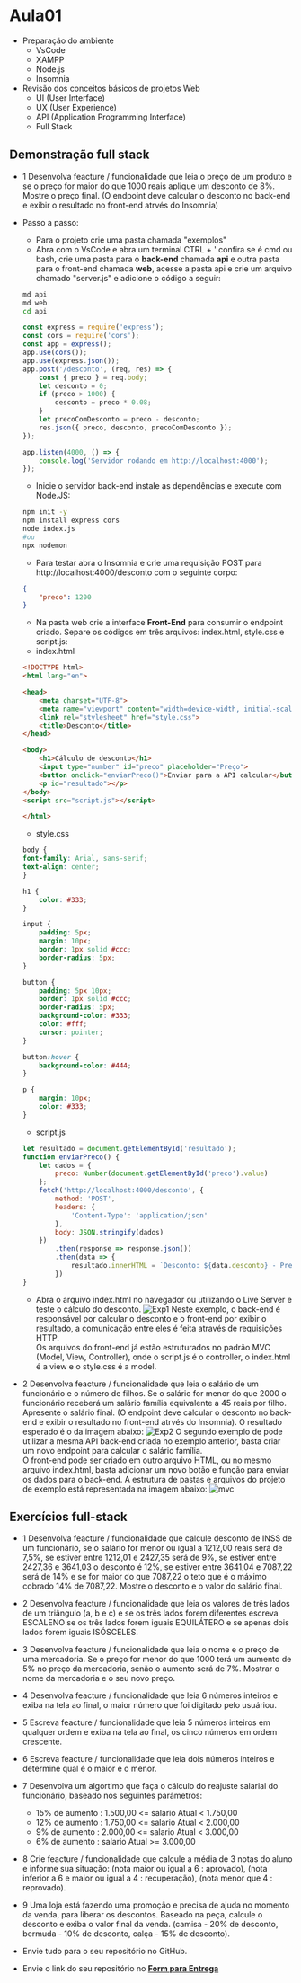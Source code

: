 # Aula01
- Preparação do ambiente
    - VsCode
    - XAMPP
    - Node.js
    - Insomnia
- Revisão dos conceitos básicos de projetos Web
    - UI (User Interface)
    - UX (User Experience)
    - API (Application Programming Interface)
    - Full Stack

## Demonstração full stack
- 1 Desenvolva feacture / funcionalidade que leia o preço de um produto e se o preço for maior do que 1000 reais aplique um desconto de 8%. Mostre o preço final. (O endpoint deve calcular o desconto no back-end e exibir o resultado no front-end atrvés do Insomnia)

- Passo a passo:
    - Para o projeto crie uma pasta chamada "exemplos"
    - Abra com o VsCode e abra um terminal CTRL + ' confira se é cmd ou bash, crie uma pasta para o **back-end** chamada **api** e outra pasta para o front-end chamada **web**, acesse a pasta api e crie um arquivo chamado "server.js" e adicione o código a seguir:
    ```bash
    md api
    md web
    cd api
    ```
    ```javascript
    const express = require('express');
    const cors = require('cors');
    const app = express();
    app.use(cors());
    app.use(express.json());
    app.post('/desconto', (req, res) => {
        const { preco } = req.body;
        let desconto = 0;
        if (preco > 1000) {
            desconto = preco * 0.08;
        }
        let precoComDesconto = preco - desconto;
        res.json({ preco, desconto, precoComDesconto });
    });

    app.listen(4000, () => {
        console.log('Servidor rodando em http://localhost:4000');
    });
    ```
    - Inicie o servidor back-end instale as dependências e execute com Node.JS:
    ```bash
    npm init -y
    npm install express cors
    node index.js
    #ou
    npx nodemon
    ```
    - Para testar abra o Insomnia e crie uma requisição POST para http://localhost:4000/desconto com o seguinte corpo:
    ```json
    {
        "preco": 1200
    }
    ```
    - Na pasta web crie a interface **Front-End** para consumir o endpoint criado. Separe os códigos em três arquivos: index.html, style.css e script.js:
    - index.html
    ```html
    <!DOCTYPE html>
    <html lang="en">

    <head>
        <meta charset="UTF-8">
        <meta name="viewport" content="width=device-width, initial-scale=1.0">
        <link rel="stylesheet" href="style.css">
        <title>Desconto</title>
    </head>

    <body>
        <h1>Cálculo de desconto</h1>
        <input type="number" id="preco" placeholder="Preço">
        <button onclick="enviarPreco()">Enviar para a API calcular</button>
        <p id="resultado"></p>
    </body>
    <script src="script.js"></script>

    </html>
    ```
    - style.css
    ```css
    body {
    font-family: Arial, sans-serif;
    text-align: center;
    }

    h1 {
        color: #333;
    }

    input {
        padding: 5px;
        margin: 10px;
        border: 1px solid #ccc;
        border-radius: 5px;
    }

    button {
        padding: 5px 10px;
        border: 1px solid #ccc;
        border-radius: 5px;
        background-color: #333;
        color: #fff;
        cursor: pointer;
    }

    button:hover {
        background-color: #444;
    }

    p {
        margin: 10px;
        color: #333;
    }
    ```
    - script.js
    ```javascript
    let resultado = document.getElementById('resultado');
    function enviarPreco() {
        let dados = {
            preco: Number(document.getElementById('preco').value)
        };
        fetch('http://localhost:4000/desconto', {
            method: 'POST',
            headers: {
                'Content-Type': 'application/json'
            },
            body: JSON.stringify(dados)
        })
            .then(response => response.json())
            .then(data => {
                resultado.innerHTML = `Desconto: ${data.desconto} - Preço com desconto: ${data.precoComDesconto}`;
            })
    }
    ```
    - Abra o arquivo index.html no navegador ou utilizando o Live Server e teste o cálculo do desconto.
    ![Exp1](./exp1.png)
    Neste exemplo, o back-end é responsável por calcular o desconto e o front-end por exibir o resultado, a comunicação entre eles é feita através de requisições HTTP.<br>Os arquivos do front-end já estão estruturados no padrão MVC (Model, View, Controller), onde o script.js é o controller, o index.html é a view e o style.css é a model.

- 2 Desenvolva feacture / funcionalidade que leia o salário de um funcionário e o número de filhos. Se o salário for menor do que 2000 o funcionário receberá um salário família equivalente a 45 reais por filho. Apresente o salário final. (O endpoint deve calcular o desconto no back-end e exibir o resultado no front-end atrvés do Insomnia). O resultado esperado é o da imagem abaixo:
![Exp2](./exp2.png)
O segundo exemplo de pode utilizar a mesma API back-end criada no exemplo anterior, basta criar um novo endpoint para calcular o salário família.<br> O front-end pode ser criado em outro arquivo HTML, ou no mesmo arquivo index.html, basta adicionar um novo botão e função para enviar os dados para o back-end.
A estrutura de pastas e arquivos do projeto de exemplo está representada na imagem abaixo:
![mvc](./mvc.png)

## Exercícios full-stack
- 1 Desenvolva feacture / funcionalidade que calcule desconto de INSS de um funcionário, se o salário for menor ou igual a 1212,00 reais será de 7,5%, se estiver entre 1212,01 e 2427,35 será de 9%, se estiver entre 2427,36 e 3641,03 o desconto é 12%, se estiver entre 3641,04 e 7087,22 será de 14% e se for maior do que 7087,22 o teto que é o máximo cobrado 14% de 7087,22. Mostre o desconto e o valor do salário final.
- 2 Desenvolva feacture / funcionalidade que leia os valores de três lados de um triângulo (a, b e c) e se os três lados forem diferentes escreva ESCALENO se os três lados forem iguais EQUILÁTERO e se apenas dois lados forem iguais ISÓSCELES.
- 3 Desenvolva feacture / funcionalidade que leia o nome e o preço de uma mercadoria. Se o preço for menor do que 1000 terá um aumento de 5% no preço da mercadoria, senão o aumento será de 7%. Mostrar o nome da mercadoria e o seu novo preço.
- 4 Desenvolva feacture / funcionalidade que leia 6 números inteiros e exiba na tela ao final, o maior número que foi digitado pelo usuáriou.
- 5 Escreva feacture / funcionalidade que leia 5 números inteiros em qualquer ordem e exiba na tela ao final, os cinco números em ordem crescente.
- 6 Escreva feacture / funcionalidade que leia dois números inteiros e determine qual é o maior e o menor.
- 7 Desenvolva um algortimo que faça o cálculo do reajuste salarial do funcionário, baseado nos seguintes parâmetros:
    - 15% de aumento : 1.500,00 <= salario Atual < 1.750,00
    - 12% de aumento : 1.750,00 <= salario Atual < 2.000,00
    - 9% de aumento : 2.000,00 <= salario Atual < 3.000,00
    - 6% de aumento : salario Atual >= 3.000,00
- 8 Crie feacture / funcionalidade que calcule a média de 3 notas do aluno e informe sua situação: (nota maior ou igual a 6 : aprovado), (nota inferior a 6 e maior ou igual a 4 : recuperação), (nota menor que 4 : reprovado).
- 9 Uma loja está fazendo uma promoção e precisa de ajuda no momento da venda, para liberar os descontos. Baseado na peça, calcule o desconto e exiba o valor final da venda. (camisa - 20% de desconto, bermuda - 10% de desconto, calça - 15% de desconto).

- Envie tudo para o seu repositório no GitHub.
- Envie o link do seu repositório no **[Form para Entrega](https://forms.gle/BfrUqgi4bbcSHU5NA)**